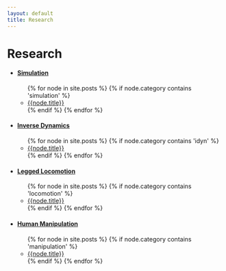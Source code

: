 ```yaml
---
layout: default
title: Research
---
```

<div class="research" id="research">
  <h1 class="pageTitle">Research</h1>
  
<ul>
  <li><h4><a href='simulation'>Simulation</a></h4>
    <ul>
{% for node in site.posts %}
  {% if node.category contains 'simulation' %}
      <li><a href='{{node.url}}'>{{node.title}}</a></li>
  {% endif %}
{% endfor %}
    </ul>
  </li>
  <li><h4><a href='idyn'>Inverse Dynamics</a></h4>
    <ul>
{% for node in site.posts %}
  {% if node.category contains 'idyn' %}
      <li><a href='{{node.url}}'>{{node.title}}</a></li>
  {% endif %}
{% endfor %}
    </ul>
  </li>
  <li><h4><a href='locomotion'>Legged Locomotion</a></h4>
    <ul>
{% for node in site.posts %}
  {% if node.category contains 'locomotion' %}
      <li><a href='{{node.url}}'>{{node.title}}</a></li>
  {% endif %}
{% endfor %}
    </ul>
  </li>
  <li><h4><a href='manipulation'>Human Manipulation</a></h4>
    <ul>
{% for node in site.posts %}
  {% if node.category contains 'manipulation' %}
    <li><a href='{{node.url}}'>{{node.title}}</a></li>
  {% endif %}
{% endfor %}
    </ul>
  </li>
</ul>
</div>
